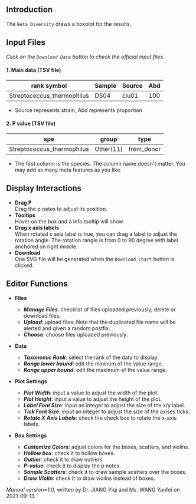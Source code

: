 ## Introduction
The `Beta Diversity` draws a boxplot for the results. 

## Input Files
_Click on the `Download Data` button to check the official input files._

#### 1. Main data (TSV file)

| rank symbol |  Sample | Source | Abd |
|---|---|---|---|
| Streptococcus_thermophilus  | DS04  | clu01 | 100 |

- Source represents strain, Abd represents proportion

#### 2. P value (TSV file)

| spe |  group | type |
|---|---|---|
| Streptococcus_thermophilus  | Other(11)  | from_donor |

- The first column is the species. The column name doesn't matter. You may add as many meta features as you like.

## Display Interactions

- **Drag P**<br/>
  Drag the p notes to adjust its position.
- **Tooltips**<br/>
  Hover on the box and a info tooltip will show.
- **Drag x axis labels**<br/>
  When rotated x axis label is true, you can drag a label to adjust the rotation angle. The rotation rangle is from 0 to 90 degree with label anchored on right middle.
- **Download**<br/>
  One SVG file will be generated when the `Download Chart` button is clicked.

## Editor Functions

- **Files**
  - __*Manage Files*__: checklist of files uploaded previously, delete or download files.
  - __*Upload*__: upload files. Note that the duplicated file name will be alerted and given a random postfix.
  - __*Choose*__: choose files uploaded previously. 

- **Data**
  - __*Taxonomic Rank*__: select the rank of the data to display.
  - __*Range lower bound*__: edit the mininum of the value range.
  - __*Range upper bound*__: edit the maximum of the value range.


- **Plot Settings**
  - __*Plot Width*__: input a value to adjust the width of the plot.
  - __*Plot Height*__: input a value to adjust the height of the plot.
  - __*Label Font Size*__: input an integer to adjust the size of the x/y label.
  - __*Tick Font Size*__: input an integer to adjust the size of the axises ticks.
  - __*Rotate X Axis Labels*__: check the check box to rotate the x-axis labels.


- **Box Settings**
  - __*Customize Colors*__: adjust colors for the boxes, scatters, and violins.
  - __*Hollow box*__: check it to hollow boxes.
  - __*Outlier*__: check it to draw outliers.
  - __*P-value*__: check it to display the p notes.
  - __*Sample Scatters*__: check it to draw sample scatters over the boxes.
  - __*Draw Violin*__: check it to draw violins instead of boxes.


*Manual version=1.0*, written by Dr. JIANG Yiqi and Ms. WANG Yanfei on 2021-09-13.